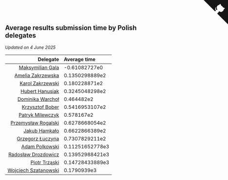 ## Average results submission time by Polish delegates

*Updated on  4 June 2025*

| Delegate | Average time |
| ---: | :--- |
| [Maksymilian Gala](https://www.worldcubeassociation.org/persons/2022GALA01) | -0.61082727e0 |
| [Amelia Zakrzewska](https://www.worldcubeassociation.org/persons/2012ZAKR01) | 0.1350298889e2 |
| [Karol Zakrzewski](https://www.worldcubeassociation.org/persons/2014ZAKR01) | 0.180228871e2 |
| [Hubert Hanusiak](https://www.worldcubeassociation.org/persons/2013HANU01) | 0.3245048298e2 |
| [Dominika Warchoł](https://www.worldcubeassociation.org/persons/2021WARC01) | 0.464482e2 |
| [Krzysztof Bober](https://www.worldcubeassociation.org/persons/2013BOBE01) | 0.5416953107e2 |
| [Patryk Milewczyk](https://www.worldcubeassociation.org/persons/2014MILE01) | 0.578167e2 |
| [Przemysław Rogalski](https://www.worldcubeassociation.org/persons/2013ROGA02) | 0.6278668054e2 |
| [Jakub Hamkało](https://www.worldcubeassociation.org/persons/2018HAMK01) | 0.6622866389e2 |
| [Grzegorz Łuczyna](https://www.worldcubeassociation.org/persons/2005LUCZ01) | 0.7307829211e2 |
| [Adam Polkowski](https://www.worldcubeassociation.org/persons/2007POLK01) | 0.11251652778e3 |
| [Radosław Drozdowicz](https://www.worldcubeassociation.org/persons/2012DROZ02) | 0.13952988421e3 |
| [Piotr Trząski](https://www.worldcubeassociation.org/persons/2012TRZA01) | 0.14728433889e3 |
| [Wojciech Szatanowski](https://www.worldcubeassociation.org/persons/2011SZAT01) | 0.1790939e3 |


<a href="https://github.com/maxidragon/wca_statistics_pl" class="github-corner" aria-label="View source on Github"><svg width="80" height="80" viewBox="0 0 250 250" style="fill:#151513; color:#fff; position: absolute; top: 0; border: 0; right: 0;" aria-hidden="true"><path d="M0,0 L115,115 L130,115 L142,142 L250,250 L250,0 Z"></path><path d="M128.3,109.0 C113.8,99.7 119.0,89.6 119.0,89.6 C122.0,82.7 120.5,78.6 120.5,78.6 C119.2,72.0 123.4,76.3 123.4,76.3 C127.3,80.9 125.5,87.3 125.5,87.3 C122.9,97.6 130.6,101.9 134.4,103.2" fill="currentColor" style="transform-origin: 130px 106px;" class="octo-arm"></path><path d="M115.0,115.0 C114.9,115.1 118.7,116.5 119.8,115.4 L133.7,101.6 C136.9,99.2 139.9,98.4 142.2,98.6 C133.8,88.0 127.5,74.4 143.8,58.0 C148.5,53.4 154.0,51.2 159.7,51.0 C160.3,49.4 163.2,43.6 171.4,40.1 C171.4,40.1 176.1,42.5 178.8,56.2 C183.1,58.6 187.2,61.8 190.9,65.4 C194.5,69.0 197.7,73.2 200.1,77.6 C213.8,80.2 216.3,84.9 216.3,84.9 C212.7,93.1 206.9,96.0 205.4,96.6 C205.1,102.4 203.0,107.8 198.3,112.5 C181.9,128.9 168.3,122.5 157.7,114.1 C157.9,116.9 156.7,120.9 152.7,124.9 L141.0,136.5 C139.8,137.7 141.6,141.9 141.8,141.8 Z" fill="currentColor" class="octo-body"></path></svg></a><style>.github-corner:hover .octo-arm{animation:octocat-wave 560ms ease-in-out}@keyframes octocat-wave{0%,100%{transform:rotate(0)}20%,60%{transform:rotate(-25deg)}40%,80%{transform:rotate(10deg)}}@media (max-width:500px){.github-corner:hover .octo-arm{animation:none}.github-corner .octo-arm{animation:octocat-wave 560ms ease-in-out}}</style>
